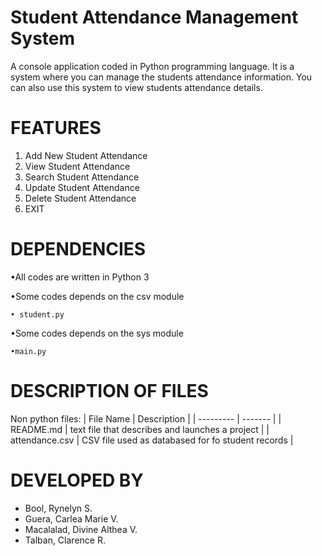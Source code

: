 # Student Attendance Management System

A console application coded in Python programming language. It is a system where you can manage the students attendance information. You can also use this system to view students attendance details.

# FEATURES
1. Add New Student Attendance
2. View Student Attendance
3. Search Student Attendance
4. Update Student Attendance
5. Delete Student Attendance
6. EXIT

# DEPENDENCIES

•All codes are written in Python 3

•Some codes depends on the csv module
    
    • student.py
    
•Some codes depends on the sys module
    
    •main.py
    
# DESCRIPTION OF FILES

Non python files:
| File Name | Description |
| --------- | ------- |
| README.md | text file that describes and launches a project |
| attendance.csv | CSV file used as databased for fo student records |



# DEVELOPED BY

*  Bool, Rynelyn S.
*  Guera, Carlea Marie V.
*  Macalalad, Divine Althea V.
*  Talban, Clarence R.


